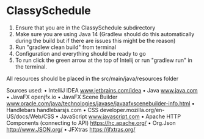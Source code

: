 # ClassySchedule

1. Ensure that you are in the ClassySchedule subdirectory
2. Make sure you are using Java 14 (Gradlew should do 
   this automatically during the build but if there are
   issues this might be the reason)
3. Run "gradlew clean build" from terminal
4. Configuration and everything should be ready to go
5. To run click the green arrow at the top of Intelij or run "gradlew run" in the terminal.

All resources should be placed in the src/main/java/resources folder

Sources used: 
•	IntelliJ IDEA www.jetbrains.com/idea
•	Java www.java.com
•	JavaFX openjfx.io
•	JavaFX Scene Builder www.oracle.com/java/technologies/javase/javaafxscenebuilder-info.html
•	Handlebars handlebarsjs.com
•	CSS developer.mozilla.org/en-US/docs/Web/CSS
•	JavaScript www.javascript.com
•	Apache HTTP Components (connecting to API) https://hc.apache.org/
•	Org.Json http://www.JSON.org/
•	JFXtras https://jfxtras.org/
